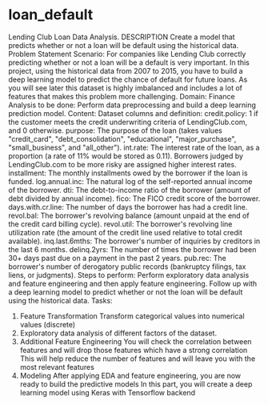# loan_default
Lending Club Loan Data Analysis.
DESCRIPTION
Create a model that predicts whether or not a loan will be default using the historical data.
Problem Statement Scenario:
For companies like Lending Club correctly predicting whether or not a loan will be a default is very important. In
this project, using the historical data from 2007 to 2015, you have to build a deep learning model to predict the
chance of default for future loans. As you will see later this dataset is highly imbalanced and includes a lot of
features that makes this problem more challenging.
Domain: Finance
Analysis to be done: Perform data preprocessing and build a deep learning prediction model.
Content:
Dataset columns and definition:
credit.policy: 1 if the customer meets the credit underwriting criteria of LendingClub.com, and 0 otherwise.
purpose: The purpose of the loan (takes values "credit_card", "debt_consolidation", "educational", "major_purchase", "small_business",
and "all_other").
int.rate: The interest rate of the loan, as a proportion (a rate of 11% would be stored as 0.11). Borrowers judged by LendingClub.com to
be more risky are assigned higher interest rates.
installment: The monthly installments owed by the borrower if the loan is funded.
log.annual.inc: The natural log of the self-reported annual income of the borrower.
dti: The debt-to-income ratio of the borrower (amount of debt divided by annual income).
fico: The FICO credit score of the borrower.
days.with.cr.line: The number of days the borrower has had a credit line.
revol.bal: The borrower's revolving balance (amount unpaid at the end of the credit card billing cycle).
revol.util: The borrower's revolving line utilization rate (the amount of the credit line used relative to total credit available).
inq.last.6mths: The borrower's number of inquiries by creditors in the last 6 months.
delinq.2yrs: The number of times the borrower had been 30+ days past due on a payment in the past 2 years.
pub.rec: The borrower's number of derogatory public records (bankruptcy filings, tax liens, or judgments).
Steps to perform:
Perform exploratory data analysis and feature engineering and then apply feature engineering.
Follow up with a deep learning model to predict whether or not the loan will be default using the historical data.
Tasks:
1. Feature Transformation
 Transform categorical values into numerical values (discrete)
2. Exploratory data analysis of different factors of the dataset.
3. Additional Feature Engineering
You will check the correlation between features and will drop those features which have a strong
correlation
This will help reduce the number of features and will leave you with the most relevant features
4. Modeling
After applying EDA and feature engineering, you are now ready to build the predictive models
In this part, you will create a deep learning model using Keras with Tensorflow backend

